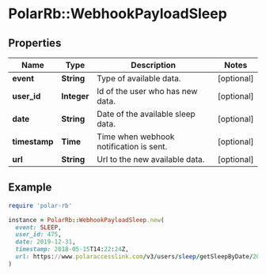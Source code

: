 # PolarRb::WebhookPayloadSleep

## Properties

| Name | Type | Description | Notes |
| ---- | ---- | ----------- | ----- |
| **event** | **String** | Type of available data. | [optional] |
| **user_id** | **Integer** | Id of the user who has new data. | [optional] |
| **date** | **String** | Date of the available sleep data. | [optional] |
| **timestamp** | **Time** | Time when webhook notification is sent. | [optional] |
| **url** | **String** | Url to the new available data. | [optional] |

## Example

```ruby
require 'polar-rb'

instance = PolarRb::WebhookPayloadSleep.new(
  event: SLEEP,
  user_id: 475,
  date: 2019-12-31,
  timestamp: 2018-05-15T14:22:24Z,
  url: https://www.polaraccesslink.com/v3/users/sleep/getSleepByDate/2019-12-31
)
```

